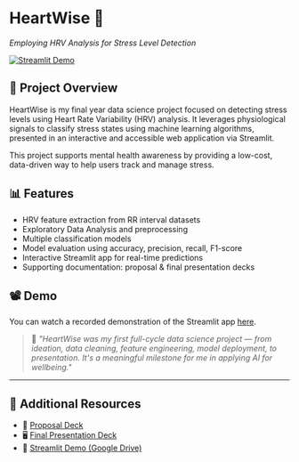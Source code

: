 # HeartWise 💓  
*Employing HRV Analysis for Stress Level Detection*

[![Streamlit Demo](https://img.shields.io/badge/Demo-Streamlit-blue?logo=streamlit)](https://drive.google.com/file/d/1AEwhyUFsMB4xSc1nRJ9oQpkWyUz3Zelh/view?usp=sharing)

## 🧠 Project Overview

HeartWise is my final year data science project focused on detecting stress levels using Heart Rate Variability (HRV) analysis. It leverages physiological signals to classify stress states using machine learning algorithms, presented in an interactive and accessible web application via Streamlit.

This project supports mental health awareness by providing a low-cost, data-driven way to help users track and manage stress.

## 📊 Features

- HRV feature extraction from RR interval datasets
- Exploratory Data Analysis and preprocessing
- Multiple classification models 
- Model evaluation using accuracy, precision, recall, F1-score
- Interactive Streamlit app for real-time predictions
- Supporting documentation: proposal & final presentation decks

## 📽️ Demo
You can watch a recorded demonstration of the Streamlit app [here](https://drive.google.com/file/d/1AEwhyUFsMB4xSc1nRJ9oQpkWyUz3Zelh/view).

> 💬 *"HeartWise was my first full-cycle data science project — from ideation, data cleaning, feature engineering, model deployment, to presentation. It's a meaningful milestone for me in applying AI for wellbeing."*

---

## 📎 Additional Resources

- 📄 [Proposal Deck](https://github.com/utsusemi82/HeartWise/blob/main/Employing%20HRV%20analysis%20for%20Stress%20Level%20Detection.pdf)
- 🖥️ [Final Presentation Deck](https://github.com/utsusemi82/HeartWise/blob/main/FinalViva%20-%20Employing%20HRV%20analysis%20for%20Stress%20Level%20Detection_compressed.pdf)
- 🎥 [Streamlit Demo (Google Drive)](https://drive.google.com/file/d/1AEwhyUFsMB4xSc1nRJ9oQpkWyUz3Zelh/view?usp=sharing)
